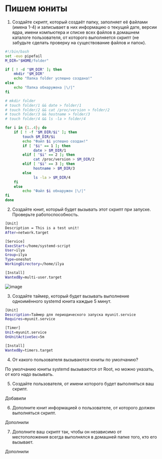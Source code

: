 # Пишем юниты

1) Создайте скрипт, который создаёт папку, заполняет её файлами (имена 1-4) и записывает в них информацию о текущей дате, версии ядра, имени компьютера и списке всех файлов в домашнем каталоге пользователя, от которого выполняется скрипт (не забудьте сделать проверку на существование файлов и папок).

```sh
#!/bin/bash
set -euo pipefail
M_DIR="$HOME/folder"

if [ ! -d "$M_DIR" ]; then
    mkdir "$M_DIR"
    echo "Папка folder успешно создана!"
else
    echo "Папка обнаружена |\/|"
fi

# mkdir folder
# touch folder/1 && date > folder/1
# touch folder/2 && cat /proc/version > folder/2
# touch folder/3 && hostname > folder/3
# touch folder/4 && ls -la > folder/4

for i in {1..4}; do
    if [ ! -f "$M_DIR/$i" ]; then
        touch $M_DIR/$i
        echo "Файл $i успешно создан!"
        if [ "$i" == 1 ]; then
             date > $M_DIR/1
        elif [ "$i" == 2 ]; then
             cat /proc/version > $M_DIR/2
        elif [ "$i" == 3 ]; then
             hostname > $M_DIR/3
        else
             ls -la > $M_DIR/4
    fi
    else
        echo "Файл $i обнаружен |\/|"
fi
done 
```

2) Создайте юнит, который будет вызывать этот скрипт при запуске. Проверьте работоспособность.

```sh
[Unit]
Description = This is a test unit!
After=network.target

[Service]
ExecStart=/home/systemd-script
User=ilya
Group=ilya
Type=oneshot
WorkingDirectory=/home/ilya

[Install]
WantedBy=multi-user.target
```

![image](https://github.com/user-attachments/assets/fc7f812b-cb46-4d63-977d-0af64b650c96)

3) Создайте таймер, который будет вызывать выполнение одноимённого systemd юнита каждые 5 минут.

```sh
[Unit]
Description=Таймер для периодического запуска myunit.service
Requires=myunit.service

[Timer]
Unit=myunit.service
OnUnitActiveSec=5m

[Install]
WantedBy=timers.target
```

4) От какого пользователя вызываются юниты по умолчанию?

По умолчанию юниты systemd вызываются от Root, но можно указать, от кого надо вызывать.

5) Создайте пользователя, от имени которого будет выполняться ваш скрипт.

Добавили

6) Дополните юнит информацией о пользователе, от которого должен выполняться скрипт.

Дополнили

7) Дополните ваш скрипт так, чтобы он независимо от местоположения всегда выполнялся в домашней папке того, кто его вызывает.

Дополнили
